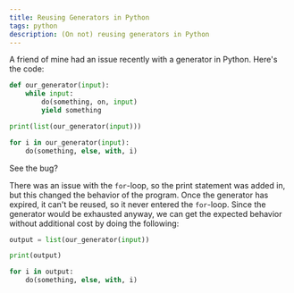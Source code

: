 ```yaml
---
title: Reusing Generators in Python
tags: python
description: (On not) reusing generators in Python
---
```


A friend of mine had an issue recently with a generator in Python. Here's the code:

~~~ Python
def our_generator(input):
    while input:
        do(something, on, input)
        yield something

print(list(our_generator(input)))

for i in our_generator(input):
    do(something, else, with, i)
~~~

See the bug?

There was an issue with the `for`-loop, so the print statement was added in, but this changed the behavior of the program. Once the generator has expired, it can't be reused, so it never entered the `for`-loop. Since the generator would be exhausted anyway, we can get the expected behavior without additional cost by doing the following:

~~~ Python
output = list(our_generator(input))

print(output)

for i in output:
    do(something, else, with, i)
~~~
